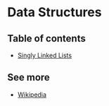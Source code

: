 # Data Structures

## Table of contents
  - [Singly Linked Lists](./src/singly-linked-lists/README.md)

## See more
  - [Wikipedia](https://en.wikipedia.org/wiki/Data_structure)
